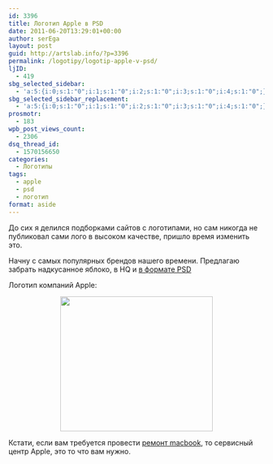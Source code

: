 ```yaml
---
id: 3396
title: Логотип Apple в PSD
date: 2011-06-20T13:29:01+00:00
author: serEga
layout: post
guid: http://artslab.info/?p=3396
permalink: /logotipy/logotip-apple-v-psd/
ljID:
  - 419
sbg_selected_sidebar:
  - 'a:5:{i:0;s:1:"0";i:1;s:1:"0";i:2;s:1:"0";i:3;s:1:"0";i:4;s:1:"0";}'
sbg_selected_sidebar_replacement:
  - 'a:5:{i:0;s:1:"0";i:1;s:1:"0";i:2;s:1:"0";i:3;s:1:"0";i:4;s:1:"0";}'
prosmotr:
  - 183
wpb_post_views_count:
  - 2306
dsq_thread_id:
  - 1570156650
categories:
  - Логотипы
tags:
  - apple
  - psd
  - логотип
format: aside
---
```

До сих я делился подборками сайтов с логотипами, но сам никогда не публиковал сами лого в высоком качестве, пришло время изменить это.

Начну с самых популярных брендов нашего времени. Предлагаю забрать надкусанное яблоко, в HQ и <a href="http://zandog.deviantart.com/art/Apple-Logo-HD-PSD-181269158" rel="nofollow">в формате PSD</a>

Логотип компаний Apple:

<center>
  <a href="http://googledrive.com/host/0B9lHVSSSdxdxd0hjdUdmRzY3Tjg/apple_logo_hd__psd_by_zandog-d2zx86e.jpg"><img src="http://googledrive.com/host/0B9lHVSSSdxdxd0hjdUdmRzY3Tjg/apple_logo_hd__psd_by_zandog-d2zx86e-300x266.jpg" alt="" title="logotip_apple" width="300" height="266" class="alignnone size-medium wp-image-3406" /></a>
</center>

<!--more-->

Кстати, если вам требуется провести [ремонт macbook](http://restore-apple.ru/remont-macbook), то сервисный центр Apple, это то что вам нужно.
